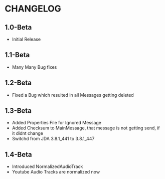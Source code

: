 # CHANGELOG

## 1.0-Beta

- Initial Release

## 1.1-Beta

- Many Many Bug fixes

## 1.2-Beta

- Fixed a Bug which resulted in all Messages getting deleted

## 1.3-Beta

- Added Properties File for Ignored Message
- Added Checksum to MainMessage, that message is not getting send, if it didnt change
- Switchd from JDA 3.8.1_441 to 3.8.1_447

## 1.4-Beta

- Introduced NormalizedAudioTrack
- Youtube Audio Tracks are normalized now